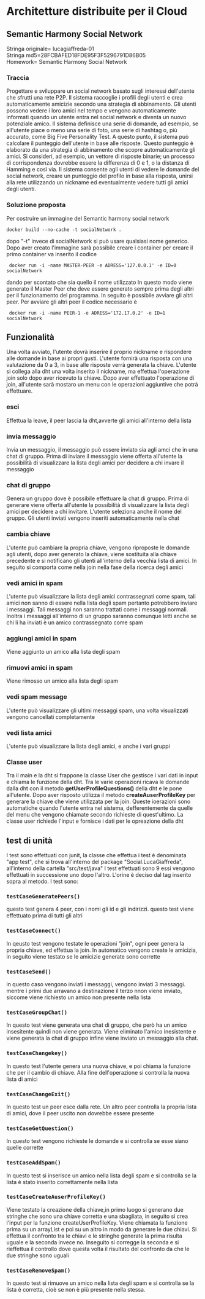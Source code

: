 <h1> Architetture distribuite per il Cloud</h1>
<h2> Semantic Harmony Social Network </h2>
Stringa originale= lucagiaffreda-01 <br/>
Stringa md5=28FCBAFED18FDE95F3F5296791D86B05<br/>
Homework= Semantic Harmony Social Network
<h3> Traccia</h3>
Progettare e sviluppare un social network basato sugli interessi dell'utente che sfrutti una rete P2P. Il sistema raccoglie i profili degli utenti e crea automaticamente amicizie secondo una strategia di abbinamento. Gli utenti possono vedere i loro amici nel tempo e vengono automaticamente informati quando un utente entra nel social network e diventa un nuovo potenziale amico. Il sistema definisce una serie di domande, ad esempio, se all'utente piace o meno una serie di foto, una serie di hashtag o, più accurato, come Big Five Personality Test. A questo punto, il sistema può calcolare il punteggio dell'utente in base alle risposte. Questo punteggio è elaborato da una strategia di abbinamento che scopre automaticamente gli amici. Si consideri, ad esempio, un vettore di risposte binarie; un processo di corrispondenza dovrebbe essere la differenza di 0 e 1, o la distanza di Hamming e così via. Il sistema consente agli utenti di vedere le domande del social network, creare un punteggio del profilo in base alla risposta, unirsi alla rete utilizzando un nickname ed eventualmente vedere tutti gli amici degli utenti.

<h3> Soluzione proposta</h3>
Per costruire un immagine del Semantic harmony social network <pre><code>docker build --no-cache -t socialNetwork .</pre></code> dopo "-t" invece di socialNetwork si può usare qualsiasi nome generico.
Dopo aver creato l'immagine sarà possibile creare i container per creare il primo container va inserito il codice <pre><code> docker run -i -name MASTER-PEER -e ADRESS='127.0.0.1' -e ID=0 socialNetwork</pre></code> dando per scontato che sia quello il nome utilizzato
In questo modo viene generato il Master Peer che deve essere generato sempre prima degli altri per il funzionamento del programma. In seguito è possibile avviare gli altri peer.
Per avviare gli altri peer il codice necessario è <pre><code> docker run -i -name PEER-1 -e ADRESS='172.17.0.2' -e ID=1 socialNetwork</pre></code>
<h2> Funzionalità</h2>
Una volta avviato, l'utente dovrà inserire il proprio nickname  e rispondere alle domande in base ai propri gusti. L'utente fornirà una risposta con una valutazione da 0 a 3, in base alle risposte verrà generata la chiave. L'utente si collega alla dht una volta inserito il nickname, ma effettua l'operazione join solo dopo aver ricevuto la chiave. Dopo aver effettuato l'operazione di join, all'utente sarà mostaro un menu con le operazioni aggiuntive che potrà effettuare.
<h3> esci </h3>
Effettua la leave, il peer lascia la dht,avverte gli amici all'interno della lista
<h3> invia messaggio </h3>
Invia un messaggio, il messaggio può essere inviato sia agli amci che in una chat di gruppo. Prima di inviare il messaggio viene offerta all'utente la possibilità di visualizzare la lista degli amici per decidere a chi invare il messaggio
<h3> chat di gruppo </h3>
Genera un gruppo dove è possibile effettuare la chat di gruppo. Prima di generare viene offerta all'utente la possibilità di visualizzare la lista degli amici per decidere a chi invitare. L'utente seleziona anche il nome del gruppo. Gli utenti inviati vengono inseriti automaticamente nella chat 
<h3> cambia chiave </h3>
L'utente può cambiare la propria chiave, vengono riproposte le domande agli utenti, dopo aver generato la chiave, viene sostituita alla chiave precedente e si notificano gli utenti all'interno della vecchia lista di amici. In seguito si comporta come nella join nella fase della ricerca degli amici
<h3> vedi amici in spam </h3>
L'utente può visualizzare la lista degli amici contrassegnati come spam, tali amici non sanno di essere nella lista degli spam pertanto potrebbero inviare i messaggi. Tali messaggi non saranno trattati come i messaggi normali. Inoltra i messaggi all'interno di un gruppo saranno comunque letti anche se chi li ha inviati è un amico contrassegnato come spam
<h3> aggiungi amici in spam </h3>
Viene aggiunto un amico alla lista degli spam
<h3> rimuovi amici in spam </h3>
Viene rimosso un amico alla lista degli spam
<h3> vedi spam message</h3>
L'utente può visualizzare gli ultimi messaggi spam, una volta visualizzati vengono cancellati completamente
<h3> vedi lista amici </h3>
L'utente può visualizzare la lista degli amici, e anche i vari gruppi
<h3>Classe user </h3>
Tra il main e la dht si frappone la classe User che gestisce i vari dati in input e chiama le funzione della dht.
Tra le varie operazioni ricava le domande dalla dht con il metodo <b> getUserProfileQuestions()</b> della dht e le pone all'utente. Dopo aver risposto utilizza il metodo <b> createAuserProfileKey</b>  per generare la chiave che viene utilizzata per la join. Queste ioerazioni sono automatiche quando l'utente entra nel sistema, defferentemente da quelle del menu che vengono chiamate secondo richieste di quest'ultimo. La classe user richiede l'input e fornisce i dati per le opreazione della dht
<h2>test di unità</h2>
I test sono effettuati con junit, la classe che effettua i test è denominata "app test", che si trova all'interno del package "Social.LucaGiaffreda", all'interno della cartella "src/test/java"
I test effettuati sono 9 essi vengono effettuati in successione uno dopo l'altro. L'orine è deciso dal tag inserito sopra al metodo. I test sono:
<h3><pre><code>testCaseGeneratePeers()</h3></pre></code>
questo test genera 4 peer, con i nomi gli id e gli indirizzi. questo test viene effettuato prima di tutti gli altri
<h3><pre><code>testCaseConnect()</h3></pre></code>
In qeusto test vengono testate le operazioni "join", ogni peer genera la propria chiave, ed effettua la join. In automatico vengono create le amicizia, in seguito viene testato se le amicizie generate sono corrette 
<h3><pre><code>testCaseSend()</h3></pre></code>
in questo caso vengono inviati i messaggi, vengono inviati 3 messaggi. mentre i primi due arravano a destinazione il terzo nnon viene inviato, siccome viene richiesto un amico non presente nella lista
<h3><pre><code>testCaseGroupChat()</h3></pre></code>
In questo test viene generata una chat di gruppo, che però ha un amico insesitente quindi non viene generata. Viene eliminato l'amico inesistente e viene generata la chat di gruppo infine viene inviato un messaggio alla chat.
<h3><pre><code>testCaseChangekey()</h3></pre></code>
In questo test l'utente genera una nuova chiave, e poi chiama la funzione che per il cambio di chiave. Alla fine dell'operazione si controlla la nuova lista di amici
<h3><pre><code>testCaseChangeExit()</h3></pre></code>
In questo test un peer esce dalla rete. Un altro peer controlla la propria lista di amici, dove il peer uscito non dovrebbe essere presente
<h3><pre><code>testCaseGetQuestion()</h3></pre></code>
In questo test vengono richieste le domande e si controlla se esse siano quelle corrette
<h3><pre><code>testCaseAddSpam()</h3></pre></code>
In questo test si inserisce un amico nella lista degli spam e si controlla se la lista è stato inserito correttamente nella lista
<h3><pre><code>testCaseCreateAuserProfileKey()</h3></pre></code>
Viene testato la creazione della chiave,in primo luogo si generano due stringhe che sono una chiave corretta e una sbagliata, in seguito si crea l'input per la funzione createUserProfileKey. Viene chiamata la funzione prima su un arrayList e poi su un altro in modo da generare le due chiavi. Si effettua il confronto tra le chiavi e le stringhe generate la prima risulta uguale e la seconda invece no. Inseguito si corregge la seconda e si rieffettua il controllo dove questa volta il risultato del confronto da che le due stringhe sono uguali
<h3><pre><code>testCaseRemoveSpam()</h3></pre></code>
In questo test si rimuove un amico nella lista degli spam e si controlla se la lista è corretta, cioè se non è più presente nella stessa.
